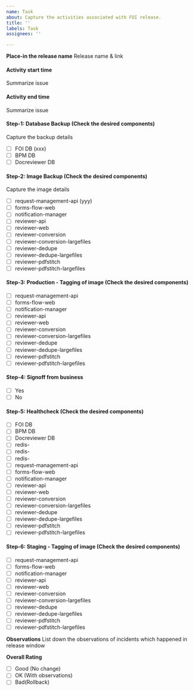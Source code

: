 ```yaml
---
name: Task
about: Capture the activities associated with FOI release.
title: ''
labels: Task
assignees: ''

---
```


**Place-in the release name**
Release name & link

#### Activity start time
Summarize issue 

#### Activity end time
Summarize issue 

#### Step-1: Database Backup (Check the desired components)
Capture the backup details 
- [ ] FOI DB (xxx)
- [ ] BPM DB
- [ ] Docreviewer DB

#### Step-2: Image Backup (Check the desired components)
Capture the image details 
- [ ] request-management-api (yyy)
- [ ] forms-flow-web
- [ ] notification-manager
- [ ] reviewer-api
- [ ] reviewer-web
- [ ] reviewer-conversion
- [ ] reviewer-conversion-largefiles
- [ ] reviewer-dedupe
- [ ] reviewer-dedupe-largefiles
- [ ] reviewer-pdfstitch
- [ ] reviewer-pdfstitch-largefiles

#### Step-3: Production - Tagging of image (Check the desired components)
- [ ] request-management-api
- [ ] forms-flow-web
- [ ] notification-manager
- [ ] reviewer-api
- [ ] reviewer-web
- [ ] reviewer-conversion
- [ ] reviewer-conversion-largefiles
- [ ] reviewer-dedupe
- [ ] reviewer-dedupe-largefiles
- [ ] reviewer-pdfstitch
- [ ] reviewer-pdfstitch-largefiles

#### Step-4: Signoff from business
- [ ] Yes
- [ ] No

#### Step-5: Healthcheck (Check the desired components)
- [ ] FOI DB
- [ ] BPM DB
- [ ] Docreviewer DB
- [ ] redis-
- [ ] redis-
- [ ] redis-
- [ ] request-management-api
- [ ] forms-flow-web
- [ ] notification-manager
- [ ] reviewer-api
- [ ] reviewer-web
- [ ] reviewer-conversion
- [ ] reviewer-conversion-largefiles
- [ ] reviewer-dedupe
- [ ] reviewer-dedupe-largefiles
- [ ] reviewer-pdfstitch
- [ ] reviewer-pdfstitch-largefiles

#### Step-6: Staging - Tagging of image (Check the desired components)
- [ ] request-management-api
- [ ] forms-flow-web
- [ ] notification-manager
- [ ] reviewer-api
- [ ] reviewer-web
- [ ] reviewer-conversion
- [ ] reviewer-conversion-largefiles
- [ ] reviewer-dedupe
- [ ] reviewer-dedupe-largefiles
- [ ] reviewer-pdfstitch
- [ ] reviewer-pdfstitch-largefiles

**Observations**
List down the observations of incidents which happened in release window

**Overall Rating**
- [ ] Good (No change)
- [ ] OK (With observations)
- [ ] Bad(Rollback)